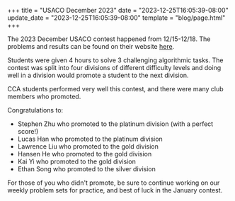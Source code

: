 +++
title = "USACO December 2023"
date = "2023-12-25T16:05:39-08:00"
update_date = "2023-12-25T16:05:39-08:00"
template = "blog/page.html"
+++

The 2023 December USACO contest happened from 12/15-12/18.
The problems and results can be found on their website [here](http://www.usaco.org/index.php?page=dec23results).

Students were given 4 hours to solve 3 challenging algorithmic tasks.
The contest was split into four divisions of different difficulty levels and doing well in a division would promote a student to the next division. 

CCA students performed very well this contest, and there were many club members who promoted.

Congratulations to:

- Stephen Zhu who promoted to the platinum division (with a perfect score!)
- Lucas Han who promoted to the platinum division
- Lawrence Liu who promoted to the gold division
- Hansen He who promoted to the gold division
- Kai Yi who promoted to the gold division
- Ethan Song who promoted to the silver division

For those of you who didn't promote, be sure to continue working on our weekly problem sets for practice, and best of luck in the January contest.
